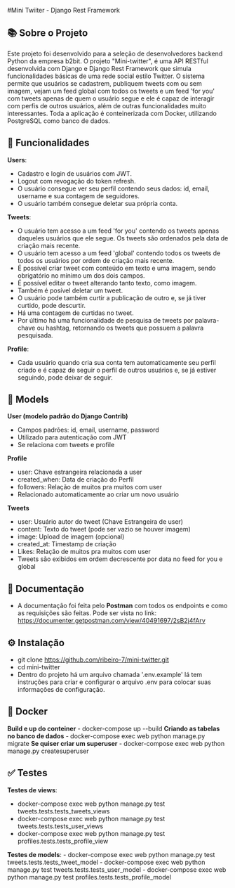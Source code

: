 #Mini Twiiter - Django Rest Framework

## 📚 Sobre o Projeto
Este projeto foi desenvolvido para a seleção de desenvolvedores backend Python da empresa b2bit. O projeto "Mini-twitter", é uma API RESTful desenvolvida com Django e Django Rest Framework que simula funcionalidades básicas de uma rede social estilo Twitter. O sistema permite que usuários se cadastrem, publiquem tweets com ou sem imagem, vejam um feed global com todos os tweets e um feed 'for you' com tweets apenas de quem o usuário segue e ele é capaz de interagir com perfis de outros usuários, além de outras funcionalidades muito interessantes. Toda a aplicação é conteinerizada com Docker, utilizando PostgreSQL como banco de dados.

## 🚀 Funcionalidades

**Users**:
  - Cadastro e login de usuários com JWT.
  - Logout com revogação do token refresh.
  - O usuário consegue ver seu perfil contendo seus dados: id, email, username e sua contagem de seguidores.
  - O usuário também consegue deletar sua própria conta.
  
**Tweets**:
  - O usuário tem acesso a um feed 'for you' contendo os tweets apenas daqueles usuários que ele segue. Os tweets são ordenados pela data de criação mais recente.
  - O usuário tem acesso a um feed 'global' contendo todos os tweets de todos os usuários por ordem de criação mais recente.
  - É possível criar tweet com conteúdo em texto e uma imagem, sendo obrigatório no mínimo um dos dois campos.
  - É possível editar o tweet alterando tanto texto, como imagem.
  - Também é posível deletar um tweet.
  - O usuário pode também curtir a publicação de outro e, se já tiver curtido, pode descurtir.
  - Há uma contagem de curtidas no tweet.
  - Por último há uma funcionalidade de pesquisa de tweets por palavra-chave ou hashtag, retornando os tweets que possuem a palavra pesquisada.

**Profile**:
  - Cada usuário quando cria sua conta tem automaticamente seu perfil criado e é capaz de seguir o perfil de outros usuários e, se já estiver seguindo, pode deixar de seguir.

## 📂 Models

**User (modelo padrão do Django Contrib)**
  - Campos padrões: id, email, username, password
  - Utilizado para autenticação com JWT
  - Se relaciona com tweets e profile

**Profile**
  - user: Chave estrangeira relacionada a user
  - created_when: Data de criação do Perfil
  - followers: Relação de muitos pra muitos com user
  - Relacionado automaticamente ao criar um novo usuário

**Tweets**
  - user: Usuário autor do tweet (Chave Estrangeira de user)
  - content: Texto do tweet (pode ser vazio se houver imagem)
  - image: Upload de imagem (opcional)
  - created_at: Timestamp de criação
  - Likes: Relação de muitos pra muitos com user
  - Tweets são exibidos em ordem decrescente por data no feed for you e global

## 📄 Documentação
  - A documentação foi feita pelo **Postman** com todos os endpoints e como as requisições são feitas. Pode ser vista no link:
  https://documenter.getpostman.com/view/40491697/2sB2j4fArv

## ⚙️ Instalação
  - git clone https://github.com/ribeiro-7/mini-twitter.git
  - cd mini-twitter
  - Dentro do projeto há um arquivo chamada '.env.example' lá tem instruções para criar e configurar o arquivo .env para colocar suas informações de configuração.

## 🐳 Docker

  **Build e up do conteiner**
    - docker-compose up --build
  **Criando as tabelas no banco de dados**
    - docker-compose exec web python manage.py migrate
  **Se quiser criar um superuser**
    - docker-compose exec web python manage.py createsuperuser

## ✅ Testes

  **Testes de views**:
  - docker-compose exec web python manage.py test tweets.tests.tests_tweets_views
  - docker-compose exec web python manage.py test tweets.tests.tests_user_views
  - docker-compose exec web python manage.py test profiles.tests.tests_profile_view
    
  **Testes de models**:
    - docker-compose exec web python manage.py test tweets.tests.tests_tweet_model
    - docker-compose exec web python manage.py test tweets.tests.tests_user_model
    - docker-compose exec web python manage.py test profiles.tests.tests_profile_model
  

